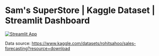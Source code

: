 # Sam's SuperStore | Kaggle Dataset | Streamlit Dashboard

[![Streamlit App](https://static.streamlit.io/badges/streamlit_badge_black_white.svg)](
    https://sams-superstore.streamlit.app/
)

Data source: https://www.kaggle.com/datasets/rohitsahoo/sales-forecasting?resource=download